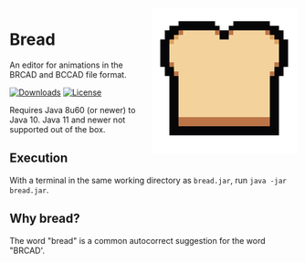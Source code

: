 <img align="right" src="icon.png" height="256" width="256">

# Bread

An editor for animations in the BRCAD and BCCAD file format.

[![Downloads](https://img.shields.io/github/downloads/rhmodding/bread/total.svg)](https://github.com/rhmodding/bread/releases)
[![License](https://img.shields.io/github/license/rhmodding/bread.svg)](https://github.com/rhmodding/bread/blob/master/LICENSE)

Requires Java 8u60 (or newer) to Java 10. Java 11 and newer not supported out of the box.

## Execution
With a terminal in the same working directory as `bread.jar`, run
`java -jar bread.jar`.

## Why bread?
The word "bread" is a common autocorrect suggestion for the word "BRCAD'.
